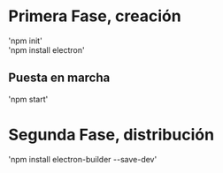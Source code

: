 # Primera Fase, creación
'npm init'  
'npm install electron'  

## Puesta en marcha  
'npm start'

# Segunda Fase, distribución  
'npm install electron-builder --save-dev'

